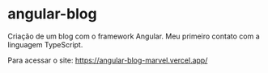 # angular-blog
Criação de um blog com o framework Angular. Meu primeiro contato com a linguagem TypeScript.

Para acessar o site: https://angular-blog-marvel.vercel.app/
